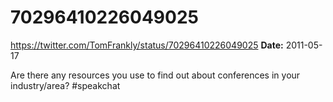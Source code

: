 # 70296410226049025
https://twitter.com/TomFrankly/status/70296410226049025
**Date:** 2011-05-17

Are there any resources you use to find out about conferences in your industry/area? #speakchat
